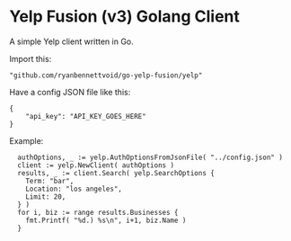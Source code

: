 
# Yelp Fusion (v3) Golang Client

A simple Yelp client written in Go.

Import this:
```
"github.com/ryanbennettvoid/go-yelp-fusion/yelp"
```

Have a config JSON file like this:
```
{
    "api_key": "API_KEY_GOES_HERE"
}
```

Example:
```
  authOptions, _ := yelp.AuthOptionsFromJsonFile( "../config.json" )
  client := yelp.NewClient( authOptions )
  results, _ := client.Search( yelp.SearchOptions {
    Term: "bar",
    Location: "los angeles",
    Limit: 20,
  } )
  for i, biz := range results.Businesses {
    fmt.Printf( "%d.) %s\n", i+1, biz.Name )
  }
```